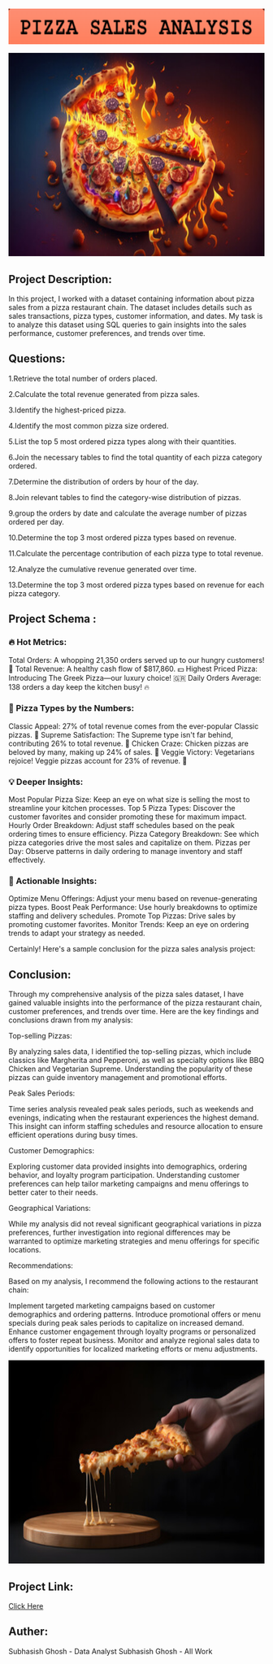 # <p align="center">
  <img width="700" height="70" src="Screenshot 2024-05-13 194624.png">
</p>


<p align="center">
  <img width="600" height="400" src="240_F_583123165_NeKswfEtkCzZL1yiZZimhF3VYJrAinYf.jpg">
</p>

## Project Description: 
In this project, I worked with a dataset containing information about pizza sales from a pizza restaurant chain. The dataset includes details such as sales transactions, pizza types, customer information, and dates. My task is to analyze this dataset using SQL queries to gain insights into the sales performance, customer preferences, and trends over time.

## Questions: 
1.Retrieve the total number of orders placed.

2.Calculate the total revenue generated from pizza sales.

3.Identify the highest-priced pizza.

4.Identify the most common pizza size ordered.

5.List the top 5 most ordered pizza types along with their quantities.

6.Join the necessary tables to find the total quantity of each pizza category ordered.

7.Determine the distribution of orders by hour of the day.

8.Join relevant tables to find the category-wise distribution of pizzas.

9.group the orders by date and calculate the average number of pizzas ordered per day.

10.Determine the top 3 most ordered pizza types based on revenue.

11.Calculate the percentage contribution of each pizza type to total revenue.

12.Analyze the cumulative revenue generated over time.

13.Determine the top 3 most ordered pizza types based on revenue for each pizza category.


## Project Schema :

### 🔥 Hot Metrics:
Total Orders: A whopping 21,350 orders served up to our hungry customers! 🛒
Total Revenue: A healthy cash flow of $817,860. 💵
Highest Priced Pizza: Introducing The Greek Pizza—our luxury choice! 🇬🇷
Daily Orders Average: 138 orders a day keep the kitchen busy! 🔥

### 🍕 Pizza Types by the Numbers:
Classic Appeal: 27% of total revenue comes from the ever-popular Classic pizzas. 🍕
Supreme Satisfaction: The Supreme type isn't far behind, contributing 26% to total revenue. 🥇
Chicken Craze: Chicken pizzas are beloved by many, making up 24% of sales. 🐔
Veggie Victory: Vegetarians rejoice! Veggie pizzas account for 23% of revenue. 🥦

### 💡 Deeper Insights:
Most Popular Pizza Size: Keep an eye on what size is selling the most to streamline your kitchen processes.
Top 5 Pizza Types: Discover the customer favorites and consider promoting these for maximum impact.
Hourly Order Breakdown: Adjust staff schedules based on the peak ordering times to ensure efficiency.
Pizza Category Breakdown: See which pizza categories drive the most sales and capitalize on them.
Pizzas per Day: Observe patterns in daily ordering to manage inventory and staff effectively.

### 🚀 Actionable Insights:
Optimize Menu Offerings: Adjust your menu based on revenue-generating pizza types.
Boost Peak Performance: Use hourly breakdowns to optimize staffing and delivery schedules.
Promote Top Pizzas: Drive sales by promoting customer favorites.
Monitor Trends: Keep an eye on ordering trends to adapt your strategy as needed.


Certainly! Here's a sample conclusion for the pizza sales analysis project:

## Conclusion:

Through my comprehensive analysis of the pizza sales dataset, I have gained valuable insights into the performance of the pizza restaurant chain, customer preferences, and trends over time. Here are the key findings and conclusions drawn from my analysis:

Top-selling Pizzas:

By analyzing sales data, I identified the top-selling pizzas, which include classics like Margherita and Pepperoni, as well as specialty options like BBQ Chicken and Vegetarian Supreme. Understanding the popularity of these pizzas can guide inventory management and promotional efforts.

Peak Sales Periods: 

Time series analysis revealed peak sales periods, such as weekends and evenings, indicating when the restaurant experiences the highest demand. This insight can inform staffing schedules and resource allocation to ensure efficient operations during busy times.

Customer Demographics:

Exploring customer data provided insights into demographics, ordering behavior, and loyalty program participation. Understanding customer preferences can help tailor marketing campaigns and menu offerings to better cater to their needs.

Geographical Variations: 

While my analysis did not reveal significant geographical variations in pizza preferences, further investigation into regional differences may be warranted to optimize marketing strategies and menu offerings for specific locations.

Recommendations:

Based on my analysis, I recommend the following actions to the restaurant chain:

Implement targeted marketing campaigns based on customer demographics and ordering patterns.
Introduce promotional offers or menu specials during peak sales periods to capitalize on increased demand.
Enhance customer engagement through loyalty programs or personalized offers to foster repeat business.
Monitor and analyze regional sales data to identify opportunities for localized marketing efforts or menu adjustments.


<p align="center">
  <img width="600" height="400" src="240_F_737510696_TsSfdoR7vSlXq9v5Md3nEkU3zmTp4lTw.jpg">
</p>


## Project Link:

[Click Here](https://github.com/subhasish9ghosh5/pizza-sales/blob/main/PIZZA%20SALES.pdf)

## Auther:
Subhasish Ghosh - Data Analyst
Subhasish Ghosh - All Work
